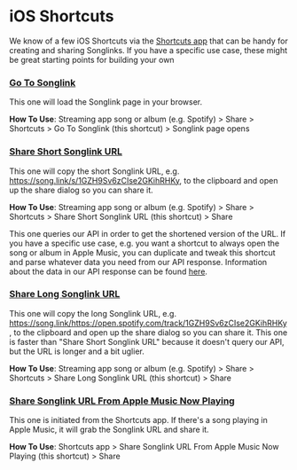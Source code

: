 # iOS Shortcuts

We know of a few iOS Shortcuts via the [Shortcuts app](https://apps.apple.com/us/app/shortcuts/id915249334) that can be handy for creating and sharing Songlinks. If you have a specific use case, these might be great starting points for building your own 

### [Go To Songlink](https://www.icloud.com/shortcuts/5c1c62adcec7451bad67badaf8bd2ea7)

This one will load the Songlink page in your browser.

**How To Use**: Streaming app song or album (e.g. Spotify) > Share > Shortcuts > Go To Songlink (this shortcut) > Songlink page opens

### [Share Short Songlink URL](https://www.icloud.com/shortcuts/0e21347504df41519fbd2c9ffaab73d1)

This one will copy the short Songlink URL, e.g. https://song.link/s/1GZH9Sv6zCIse2GKihRHKy, to the clipboard and open up the share dialog so you can share it.

**How To Use**: Streaming app song or album (e.g. Spotify) > Share > Shortcuts > Share Short Songlink URL (this shortcut) > Share

This one queries our API in order to get the shortened version of the URL. If you have a specific use case, e.g. you want a shortcut to always open the song or album in Apple Music, you can duplicate and tweak this shortcut and parse whatever data you need from our API response. Information about the data in our API response can be found [here](https://github.com/songlink/docs/blob/master/api-v1-alpha.1.md#response-structuretypes).

### [Share Long Songlink URL](https://www.icloud.com/shortcuts/ab6e3c8ec1dc4d6dace7709da863eb7a)

This one will copy the long Songlink URL, e.g. https://song.link/https://open.spotify.com/track/1GZH9Sv6zCIse2GKihRHKy, to the clipboard and open up the share dialog so you can share it. This one is faster than "Share Short Songlink URL" because it doesn't query our API, but the URL is longer and a bit uglier.

**How To Use**: Streaming app song or album (e.g. Spotify) > Share > Shortcuts > Share Long Songlink URL (this shortcut) > Share

### [Share Songlink URL From Apple Music Now Playing](https://www.icloud.com/shortcuts/c6d7aba0ffb84fa5a29b8cd540a03a3d)

This one is initiated from the Shortcuts app. If there's a song playing in Apple Music, it will grab the Songlink URL and share it.

**How To Use**: Shortcuts app > Share Songlink URL From Apple Music Now Playing (this shortcut) > Share
